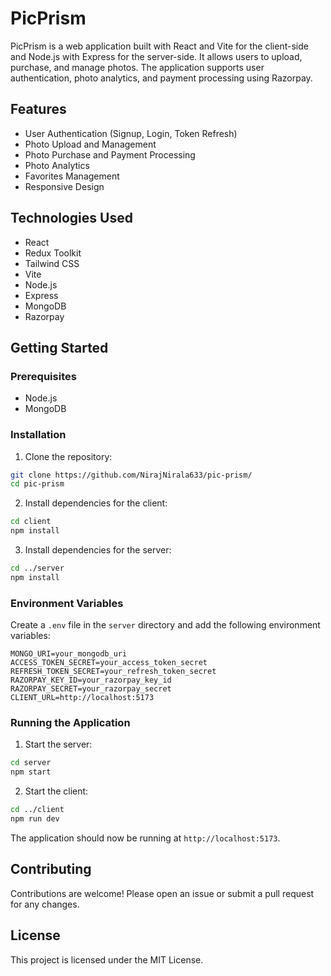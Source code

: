 # PicPrism

PicPrism is a web application built with React and Vite for the client-side and Node.js with Express for the server-side. It allows users to upload, purchase, and manage photos. The application supports user authentication, photo analytics, and payment processing using Razorpay.


## Features

- User Authentication (Signup, Login, Token Refresh)
- Photo Upload and Management
- Photo Purchase and Payment Processing
- Photo Analytics
- Favorites Management
- Responsive Design

## Technologies Used

- React
- Redux Toolkit
- Tailwind CSS
- Vite
- Node.js
- Express
- MongoDB
- Razorpay

## Getting Started

### Prerequisites

- Node.js
- MongoDB

### Installation

1. Clone the repository:

```sh
git clone https://github.com/NirajNirala633/pic-prism/
cd pic-prism
```

2. Install dependencies for the client:

```sh
cd client
npm install
```

3. Install dependencies for the server:

```sh
cd ../server
npm install
```

### Environment Variables

Create a `.env` file in the `server` directory and add the following environment variables:

```
MONGO_URI=your_mongodb_uri
ACCESS_TOKEN_SECRET=your_access_token_secret
REFRESH_TOKEN_SECRET=your_refresh_token_secret
RAZORPAY_KEY_ID=your_razorpay_key_id
RAZORPAY_SECRET=your_razorpay_secret
CLIENT_URL=http://localhost:5173
```

### Running the Application

1. Start the server:

```sh
cd server
npm start
```

2. Start the client:

```sh
cd ../client
npm run dev
```

The application should now be running at `http://localhost:5173`.

## Contributing

Contributions are welcome! Please open an issue or submit a pull request for any changes.

## License

This project is licensed under the MIT License.
